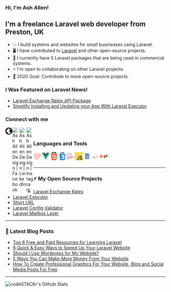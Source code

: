 ### Hi, I'm Ash Allen!

## I'm a freelance Laravel web developer from Preston, UK
- 💥 I build systems and websites for small businesses using Laravel.
- 🖥 I have contributed to [Laravel](https://github.com/laravel/framework/pull/35160) and other open-source projects.
- 🎉 I currently have 5 Laravel packages that are being used in commercial systems.
- ⚡ I'm open to collaborating on other Laravel projects.
- 🥅 2020 Goal: Contribute to more open-source projects.

### I Was Featured on Laravel News!
- [Laravel Exchange Rates API Package](https://laravel-news.com/laravel-exchange-rates-api-package)
- [Simplify Installing and Updating your App With Laravel Executor](https://laravel-news.com/laravel-executor-package)

### Connect with me

[<img align="left" alt="ashallendesign.co.uk" width="22px" src="https://raw.githubusercontent.com/iconic/open-iconic/master/svg/globe.svg" />][website]
[<img align="left" alt="Ash Allen Design | Facebook" width="22px" src="https://cdn.jsdelivr.net/npm/simple-icons@v3/icons/facebook.svg" />][facebook]
[<img align="left" alt="Ash Allen Design | LinkedIn" width="22px" src="https://cdn.jsdelivr.net/npm/simple-icons@v3/icons/linkedin.svg" />][linkedin]
[<img align="left" alt="Ash Allen Design | Instagram" width="22px" src="https://cdn.jsdelivr.net/npm/simple-icons@v3/icons/instagram.svg" />][instagram]

<br>

### Languages and Tools

<img align="left" alt="Laravel" width="26px" src="https://raw.githubusercontent.com/github/explore/80688e429a7d4ef2fca1e82350fe8e3517d3494d/topics/laravel/laravel.png" />
<img align="left" alt="Vue JS" width="26px" src="https://raw.githubusercontent.com/github/explore/80688e429a7d4ef2fca1e82350fe8e3517d3494d/topics/vue/vue.png" />
<img align="left" alt="HTML5" width="26px" src="https://raw.githubusercontent.com/github/explore/80688e429a7d4ef2fca1e82350fe8e3517d3494d/topics/html/html.png" />
<img align="left" alt="CSS3" width="26px" src="https://raw.githubusercontent.com/github/explore/80688e429a7d4ef2fca1e82350fe8e3517d3494d/topics/css/css.png" />
<img align="left" alt="Sass" width="26px" src="https://raw.githubusercontent.com/github/explore/80688e429a7d4ef2fca1e82350fe8e3517d3494d/topics/sass/sass.png" />
<img align="left" alt="JavaScript" width="26px" src="https://raw.githubusercontent.com/github/explore/80688e429a7d4ef2fca1e82350fe8e3517d3494d/topics/javascript/javascript.png" />
<img align="left" alt="SQL" width="26px" src="https://raw.githubusercontent.com/github/explore/80688e429a7d4ef2fca1e82350fe8e3517d3494d/topics/sql/sql.png" />
<img align="left" alt="MySQL" width="26px" src="https://raw.githubusercontent.com/github/explore/80688e429a7d4ef2fca1e82350fe8e3517d3494d/topics/mysql/mysql.png" />
<img align="left" alt="Git" width="26px" src="https://raw.githubusercontent.com/github/explore/80688e429a7d4ef2fca1e82350fe8e3517d3494d/topics/git/git.png" />

<br />
<br />

---

### ⚡ My Open Source Projects
- [Laravel Exchange Rates](https://github.com/ash-jc-allen/laravel-exchange-rates)
- [Laravel Executor](https://github.com/ash-jc-allen/laravel-executor)
- [Short URL](https://github.com/ash-jc-allen/short-url)
- [Laravel Config Validator](https://github.com/ash-jc-allen/laravel-config-validator)
- [Laravel Mailbox Layer](https://github.com/ash-jc-allen/laravel-mailboxlayer)

---

### 📘 Latest Blog Posts
- [Top 8 Free and Paid Resources for Learning Laravel](https://ashallendesign.co.uk/blog/top-8-free-and-paid-resources-for-learning-laravel)
- [6 Quick & Easy Ways to Speed Up Your Laravel Website ](https://ashallendesign.co.uk/blog/6-quick-and-easy-ways-to-speed-up-your-laravel-website)
- [Should I Use Wordpress for My Website?](https://ashallendesign.co.uk/blog/should-i-use-wordpress-for-my-website)
- [5 Ways You Can Make More Money From Your Website](https://ashallendesign.co.uk/blog/5-ways-to-make-money-from-your-website)
- [How To Create Professional Graphics For Your Website, Blog and Social Media Posts For Free](https://ashallendesign.co.uk/blog/professional-graphics-for-website-design-and-social-media)

---

<img align="left" alt="codeSTACKr's Github Stats" src="https://github-readme-stats.vercel.app/api?username=ash-jc-allen&show_icons=true&hide_border=true" />

[website]: https://ashallendesign.co.uk
[facebook]: https://www.facebook.com/ashallendesignuk/
[instagram]: https://www.instagram.com/ashallendesign_uk/
[linkedin]: https://www.linkedin.com/in/ashleyjcallen/